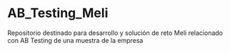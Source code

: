 # AB_Testing_Meli
Repositorio destinado para desarrollo y solución de reto Meli relacionado con AB Testing de una muestra de la empresa
